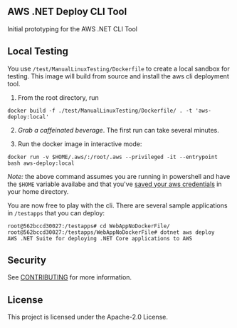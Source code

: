 ## AWS .NET Deploy CLI Tool
Initial prototyping for the AWS .NET CLI Tool

## Local Testing

You use `/test/ManualLinuxTesting/Dockerfile` to create a local sandbox for testing.  This image will build from source and install the aws cli deployment tool.

1.  From the root directory, run
```
docker build -f ./test/ManualLinuxTesting/Dockerfile/ . -t 'aws-deploy:local'
```

2. _Grab a caffeinated beverage_.  The first run can take several minutes.

3.  Run the docker image in interactive mode:
```
docker run -v $HOME/.aws/:/root/.aws --privileged -it --entrypoint bash aws-deploy:local
 ```
 _Note:_ the above command assumes you are running in powershell and have the `$HOME` variable availabe and that you've [saved your aws credentials](https://cdkworkshop.com/15-prerequisites/200-account.html#configure-your-credentials) in your home directory.

You are now free to play with the cli.  There are several sample applications in `/testapps` that you can deploy:

```shell
root@562bccd30027:/testapps# cd WebAppNoDockerFile/
root@562bccd30027:/testapps/WebAppNoDockerFile# dotnet aws deploy
AWS .NET Suite for deploying .NET Core applications to AWS
```

## Security

See [CONTRIBUTING](CONTRIBUTING.md#security-issue-notifications) for more information.

## License

This project is licensed under the Apache-2.0 License.

